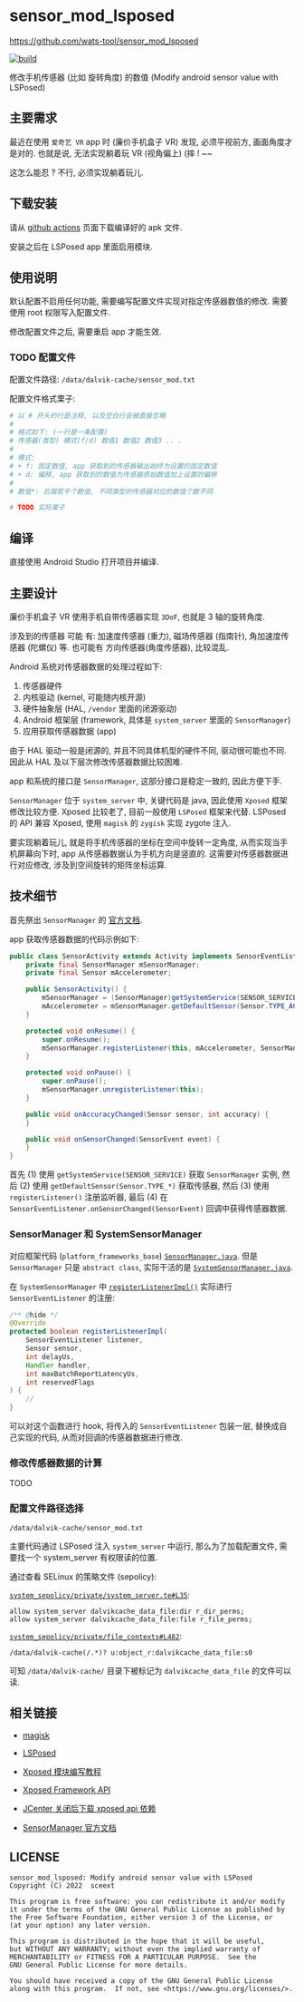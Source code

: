 # sensor_mod_lsposed
<https://github.com/wats-tool/sensor_mod_lsposed>

[![build](https://github.com/wats-tool/sensor_mod_lsposed/actions/workflows/ci.yml/badge.svg)](https://github.com/wats-tool/sensor_mod_lsposed/actions)

修改手机传感器 (比如 旋转角度) 的数值
(Modify android sensor value with LSPosed)


## 主要需求

最近在使用 `爱奇艺 VR` app 时 (廉价手机盒子 VR) 发现,
必须平视前方, 画面角度才是对的.
也就是说, 无法实现躺着玩 VR (视角偏上) (摔 ! ~~

这怎么能忍 ?
不行, 必须实现躺着玩儿.


## 下载安装

请从 [github actions](https://github.com/wats-tool/sensor_mod_lsposed/actions) 页面下载编译好的 apk 文件.

安装之后在 LSPosed app 里面启用模块.


## 使用说明

默认配置不启用任何功能, 需要编写配置文件实现对指定传感器数值的修改.
需要使用 root 权限写入配置文件.

修改配置文件之后, 需要重启 app 才能生效.

### TODO 配置文件

配置文件路径: `/data/dalvik-cache/sensor_mod.txt`

配置文件格式栗子:

```sh
# 以 # 开头的行是注释, 以及空白行会被直接忽略
#
# 格式如下: (一行是一条配置)
# 传感器(类型) 模式(f/d) 数值1 数值2 数值3 .. .
#
# 模式:
# + f: 固定数值, app 获取到的传感器输出始终为设置的固定数值
# + d: 偏移, app 获取到的数值为传感器原始数值加上设置的偏移
#
# 数值*: 后跟若干个数值, 不同类型的传感器对应的数值个数不同

# TODO 实际栗子
```


## 编译

直接使用 Android Studio 打开项目并编译.


## 主要设计

廉价手机盒子 VR 使用手机自带传感器实现 `3DoF`,
也就是 3 轴的旋转角度.

涉及到的传感器 可能 有:
加速度传感器 (重力), 磁场传感器 (指南针),
角加速度传感器 (陀螺仪) 等.
也可能有 方向传感器(角度传感器), 比较混乱.

Android 系统对传感器数据的处理过程如下:

1. 传感器硬件
2. 内核驱动 (kernel, 可能随内核开源)
3. 硬件抽象层 (HAL, `/vendor` 里面的闭源驱动)
4. Android 框架层 (framework, 具体是 `system_server` 里面的 `SensorManager`)
5. 应用获取传感器数据 (app)

由于 HAL 驱动一般是闭源的, 并且不同具体机型的硬件不同, 驱动很可能也不同.
因此从 HAL 及以下层次修改传感器数据比较困难.

app 和系统的接口是 `SensorManager`, 这部分接口是稳定一致的,
因此方便下手.

`SensorManager` 位于 `system_server` 中, 关键代码是 java,
因此使用 `Xposed` 框架修改比较方便.
Xposed 比较老了, 目前一般使用 `LSPosed` 框架来代替.
LSPosed 的 API 兼容 Xposed, 使用 `magisk` 的 `zygisk` 实现 zygote 注入.

要实现躺着玩儿, 就是将手机传感器的坐标在空间中旋转一定角度,
从而实现当手机屏幕向下时, app 从传感器数据认为手机方向是竖直的.
这需要对传感器数据进行对应修改, 涉及到空间旋转的矩阵坐标运算.


## 技术细节

首先祭出 `SensorManager` 的 [官方文档](https://developer.android.google.cn/reference/android/hardware/SensorManager).

app 获取传感器数据的代码示例如下:

```java
public class SensorActivity extends Activity implements SensorEventListener {
    private final SensorManager mSensorManager;
    private final Sensor mAccelerometer;

    public SensorActivity() {
        mSensorManager = (SensorManager)getSystemService(SENSOR_SERVICE);
        mAccelerometer = mSensorManager.getDefaultSensor(Sensor.TYPE_ACCELEROMETER);
    }

    protected void onResume() {
        super.onResume();
        mSensorManager.registerListener(this, mAccelerometer, SensorManager.SENSOR_DELAY_NORMAL);
    }

    protected void onPause() {
        super.onPause();
        mSensorManager.unregisterListener(this);
    }

    public void onAccuracyChanged(Sensor sensor, int accuracy) {
    }

    public void onSensorChanged(SensorEvent event) {
    }
}
```

首先 (1) 使用 `getSystemService(SENSOR_SERVICE)` 获取 `SensorManager` 实例,
然后 (2) 使用 `getDefaultSensor(Sensor.TYPE_*)` 获取传感器, 然后 (3) 使用 `registerListener()` 注册监听器,
最后 (4) 在 `SensorEventListener.onSensorChanged(SensorEvent)` 回调中获得传感器数据.

### SensorManager 和 SystemSensorManager

对应框架代码 (`platform_frameworks_base`) [`SensorManager.java`](https://github.com/aosp-mirror/platform_frameworks_base/blob/android10-d4-s1-release/core/java/android/hardware/SensorManager.java).
但是 `SensorManager` 只是 `abstract class`, 实际干活的是 [`SystemSensorManager.java`](https://github.com/aosp-mirror/platform_frameworks_base/blob/android10-d4-s1-release/core/java/android/hardware/SystemSensorManager.java).

在 `SystemSensorManager` 中 [`registerListenerImpl()`](https://github.com/aosp-mirror/platform_frameworks_base/blob/android10-d4-s1-release/core/java/android/hardware/SystemSensorManager.java#L145)
实际进行 `SensorEventListener` 的注册:

```java
/** @hide */
@Override
protected boolean registerListenerImpl(
    SensorEventListener listener,
    Sensor sensor,
    int delayUs,
    Handler handler,
    int maxBatchReportLatencyUs,
    int reservedFlags
) {
    //
}
```

可以对这个函数进行 hook, 将传入的 `SensorEventListener` 包装一层,
替换成自己实现的代码, 从而对回调的传感器数据进行修改.

### 修改传感器数据的计算

TODO

### 配置文件路径选择

`/data/dalvik-cache/sensor_mod.txt`

主要代码通过 LSPosed 注入 `system_server` 中运行,
那么为了加载配置文件, 需要找一个 system_server 有权限读的位置.

通过查看 SELinux 的策略文件 (sepolicy):

[`system_sepolicy/private/system_server.te#L35`](https://github.com/AOSP-11/system_sepolicy/blob/11/private/system_server.te#L35):

```te
allow system_server dalvikcache_data_file:dir r_dir_perms;
allow system_server dalvikcache_data_file:file r_file_perms;
```

[`system_sepolicy/private/file_contexts#L482`](https://github.com/AOSP-11/system_sepolicy/blob/11/private/file_contexts#L482):

```te
/data/dalvik-cache(/.*)? u:object_r:dalvikcache_data_file:s0
```

可知 `/data/dalvik-cache/` 目录下被标记为 `dalvikcache_data_file` 的文件可以读.


## 相关链接

+ [magisk](https://github.com/topjohnwu/Magisk/)

+ [LSPosed](https://github.com/lsposed/lsposed)

+ [Xposed 模块编写教程](https://github.com/rovo89/XposedBridge/wiki/Development-tutorial)

+ [Xposed Framework API](https://api.xposed.info/reference/packages.html)

+ [JCenter 关闭后下载 xposed api 依赖](https://www.jianshu.com/p/7d4611546423)

+ [SensorManager 官方文档](https://developer.android.google.cn/reference/android/hardware/SensorManager)


## LICENSE

```
sensor_mod_lsposed: Modify android sensor value with LSPosed
Copyright (C) 2022  sceext

This program is free software: you can redistribute it and/or modify
it under the terms of the GNU General Public License as published by
the Free Software Foundation, either version 3 of the License, or
(at your option) any later version.

This program is distributed in the hope that it will be useful,
but WITHOUT ANY WARRANTY; without even the implied warranty of
MERCHANTABILITY or FITNESS FOR A PARTICULAR PURPOSE.  See the
GNU General Public License for more details.

You should have received a copy of the GNU General Public License
along with this program.  If not, see <https://www.gnu.org/licenses/>.
```
